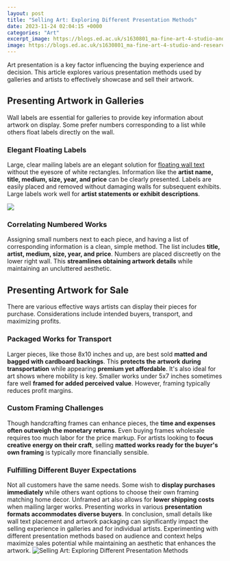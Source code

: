 ```yaml
---
layout: post
title: "Selling Art: Exploring Different Presentation Methods"
date: 2023-11-24 02:04:15 +0000
categories: "Art"
excerpt_image: https://blogs.ed.ac.uk/s1630801_ma-fine-art-4-studio-and-research-2020-2021yr/wp-content/uploads/sites/2715/2021/02/Screenshot-2021-02-09-at-13.34.32.png
image: https://blogs.ed.ac.uk/s1630801_ma-fine-art-4-studio-and-research-2020-2021yr/wp-content/uploads/sites/2715/2021/02/Screenshot-2021-02-09-at-13.34.32.png
---
```


Art presentation is a key factor influencing the buying experience and decision. This article explores various presentation methods used by galleries and artists to effectively showcase and sell their artwork.
## Presenting Artwork in Galleries
Wall labels are essential for galleries to provide key information about artwork on display. Some prefer numbers corresponding to a list while others float labels directly on the wall. 
### Elegant Floating Labels 
Large, clear mailing labels are an elegant solution for [floating wall text](https://store.fi.io.vn/chihuahua-dad-sketch5645-t-shirt) without the eyesore of white rectangles. Information like the **artist name, title, medium, size, year, and price** can be clearly presented. Labels are easily placed and removed without damaging walls for subsequent exhibits. Large labels work well for **artist statements or exhibit descriptions**.

![](https://i.ytimg.com/vi/AEuKCOppPCw/maxresdefault.jpg)
### Correlating Numbered Works
Assigning small numbers next to each piece, and having a list of corresponding information is a clean, simple method. The list includes **title, artist, medium, size, year, and price**. Numbers are placed discreetly on the lower right wall. This **streamlines obtaining artwork details** while maintaining an uncluttered aesthetic.
## Presenting Artwork for Sale 
There are various effective ways artists can display their pieces for purchase. Considerations include intended buyers, transport, and maximizing profits.
### Packaged Works for Transport 
Larger pieces, like those 8x10 inches and up, are best sold **matted and bagged with cardboard backings**. This **protects the artwork during transportation** while appearing **premium yet affordable**. It's also ideal for art shows where mobility is key. Smaller works under 5x7 inches sometimes fare well **framed for added perceived value**. However, framing typically reduces profit margins.
### Custom Framing Challenges 
Though handcrafting frames can enhance pieces, the **time and expenses often outweigh the monetary returns**. Even buying frames wholesale requires too much labor for the price markup. For artists looking to **focus creative energy on their craft**, selling **matted works ready for the buyer's own framing** is typically more financially sensible. 
### Fulfilling Different Buyer Expectations
Not all customers have the same needs. Some wish to **display purchases immediately** while others want options to choose their own framing matching home decor. Unframed art also allows for **lower shipping costs** when mailing larger works. Presenting works in various **presentation formats accommodates diverse buyers**.
In conclusion, small details like wall text placement and artwork packaging can significantly impact the selling experience in galleries and for individual artists. Experimenting with different presentation methods based on audience and context helps maximize sales potential while maintaining an aesthetic that enhances the artwork.
![Selling Art: Exploring Different Presentation Methods](https://blogs.ed.ac.uk/s1630801_ma-fine-art-4-studio-and-research-2020-2021yr/wp-content/uploads/sites/2715/2021/02/Screenshot-2021-02-09-at-13.34.32.png)